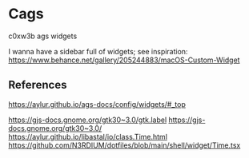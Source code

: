 # Cags
c0xw3b ags widgets

I wanna have a sidebar full of widgets;
see inspiration:
https://www.behance.net/gallery/205244883/macOS-Custom-Widget

## References
https://aylur.github.io/ags-docs/config/widgets/#_top

https://gjs-docs.gnome.org/gtk30~3.0/gtk.label
https://gjs-docs.gnome.org/gtk30~3.0/
https://aylur.github.io/libastal/io/class.Time.html
https://github.com/N3RDIUM/dotfiles/blob/main/shell/widget/Time.tsx
